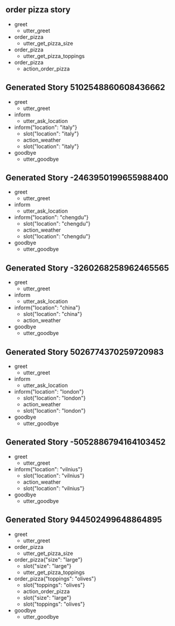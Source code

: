 ## order pizza story
* greet
    - utter_greet
* order_pizza
    - utter_get_pizza_size
* order_pizza
    - utter_get_pizza_toppings
* order_pizza
    - action_order_pizza

## Generated Story 5102548860608436662
* greet
    - utter_greet
* inform
    - utter_ask_location
* inform{"location": "italy"}
    - slot{"location": "italy"}
    - action_weather
    - slot{"location": "italy"}
* goodbye
    - utter_goodbye

## Generated Story -2463950199655988400
* greet
    - utter_greet
* inform
    - utter_ask_location
* inform{"location": "chengdu"}
    - slot{"location": "chengdu"}
    - action_weather
    - slot{"location": "chengdu"}
* goodbye
    - utter_goodbye

## Generated Story -3260268258962465565
* greet
    - utter_greet
* inform
    - utter_ask_location
* inform{"location": "china"}
    - slot{"location": "china"}
    - action_weather
* goodbye
    - utter_goodbye

## Generated Story 5026774370259720983
* greet
    - utter_greet
* inform
    - utter_ask_location
* inform{"location": "london"}
    - slot{"location": "london"}
    - action_weather
    - slot{"location": "london"}
* goodbye
    - utter_goodbye

## Generated Story -5052886794164103452
* greet
    - utter_greet
* inform{"location": "vilnius"}
    - slot{"location": "vilnius"}
    - action_weather
    - slot{"location": "vilnius"}
* goodbye
    - utter_goodbye


## Generated Story 944502499648864895
* greet
    - utter_greet
* order_pizza
    - utter_get_pizza_size
* order_pizza{"size": "large"}
    - slot{"size": "large"}
    - utter_get_pizza_toppings
* order_pizza{"toppings": "olives"}
    - slot{"toppings": "olives"}
    - action_order_pizza
    - slot{"size": "large"}
    - slot{"toppings": "olives"}
* goodbye
    - utter_goodbye

